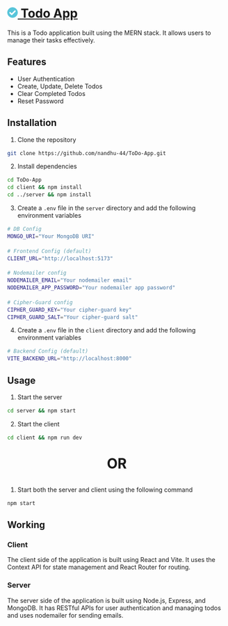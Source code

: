 # [<img src="client/public/checkmark.png" style="height:1.5rem;"/> Todo App](https://todo-nandhu.vercel.app)

This is a Todo application built using the MERN stack. It allows users to manage their tasks effectively.

## Features

- User Authentication
- Create, Update, Delete Todos
- Clear Completed Todos
- Reset Password

## Installation

1. Clone the repository

```bash
git clone https://github.com/nandhu-44/ToDo-App.git
```

2. Install dependencies

```bash
cd ToDo-App
cd client && npm install
cd ../server && npm install
```

3. Create a `.env` file in the `server` directory and add the following environment variables

```bash
# DB Config
MONGO_URI="Your MongoDB URI"

# Frontend Config (default)
CLIENT_URL="http://localhost:5173"

# Nodemailer config
NODEMAILER_EMAIL="Your nodemailer email"
NODEMAILER_APP_PASSWORD="Your nodemailer app password"

# Cipher-Guard config
CIPHER_GUARD_KEY="Your cipher-guard key"
CIPHER_GUARD_SALT="Your cipher-guard salt"
```

4. Create a `.env` file in the `client` directory and add the following environment variables

```bash
# Backend Config (default)
VITE_BACKEND_URL="http://localhost:8000"
```

## Usage

1. Start the server

```bash
cd server && npm start
```

2. Start the client

```bash
cd client && npm run dev
```

<p style="font-size:2rem; font-weight:bold; text-align:center;"> OR </p>

1. Start both the server and client using the following command
```bash
npm start
```

## Working

### Client

The client side of the application is built using React and Vite. It uses the Context API for state management and React Router for routing.


### Server

The server side of the application is built using Node.js, Express, and MongoDB. It has RESTful APIs for user authentication and managing todos and uses nodemailer for sending emails.